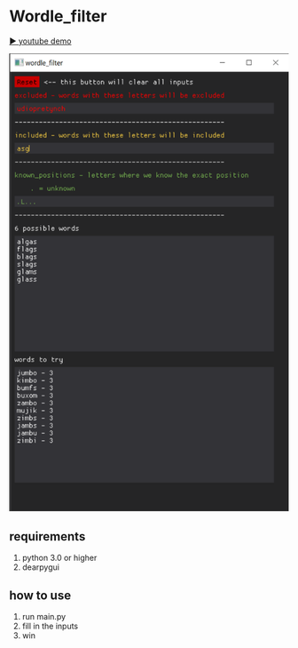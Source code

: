# Wordle_filter

[▶ youtube demo](https://youtu.be/OKkk6gY1B7Q)  

![🖼](./imgs/20220613.png)

## requirements
1. python 3.0 or higher
2. dearpygui 

## how to use 
1. run main.py
2. fill in the inputs
3. win



